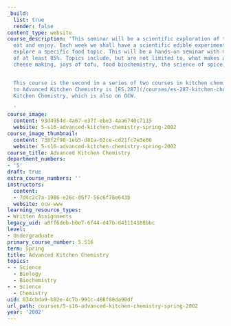 ```yaml
---
_build:
  list: true
  render: false
content_type: website
course_description: 'This seminar will be a scientific exploration of the food we
  eat and enjoy. Each week we shall have a scientific edible experiment that will
  explore a specific food topic. This will be a hands-on seminar with mandatory attendance
  of at least 85%. Topics include, but are not limited to, what makes a good experiment,
  cheese making, joys of tofu, food biochemistry, the science of spice, what is taste?


  This course is the second in a series of two courses in kitchen chemistry. The prerequisite
  to Advanced Kitchen Chemistry is [ES.287](/courses/es-287-kitchen-chemistry-spring-2009/)
  Kitchen Chemistry, which is also on OCW.

  '
course_image:
  content: 93d4954d-4a67-e37f-ebe3-4aa6740c7115
  website: 5-s16-advanced-kitchen-chemistry-spring-2002
course_image_thumbnail:
  content: 738f2f98-1eb5-d81a-62ce-cd21fc7e3e60
  website: 5-s16-advanced-kitchen-chemistry-spring-2002
course_title: Advanced Kitchen Chemistry
department_numbers:
- '5'
draft: true
extra_course_numbers: ''
instructors:
  content:
  - 7d4c2c7a-1986-e26c-05f7-56c6f78e643b
  website: ocw-www
learning_resource_types:
- Written Assignments
legacy_uid: a8ff6deb-b0e7-6f44-d47b-d41114188bbc
level:
- Undergraduate
primary_course_number: 5.S16
term: Spring
title: Advanced Kitchen Chemistry
topics:
- - Science
  - Biology
  - Biochemistry
- - Science
  - Chemistry
uid: 834cbda9-b82e-4c7b-991c-408f08da98df
url_path: courses/5-s16-advanced-kitchen-chemistry-spring-2002
year: '2002'
---
```


